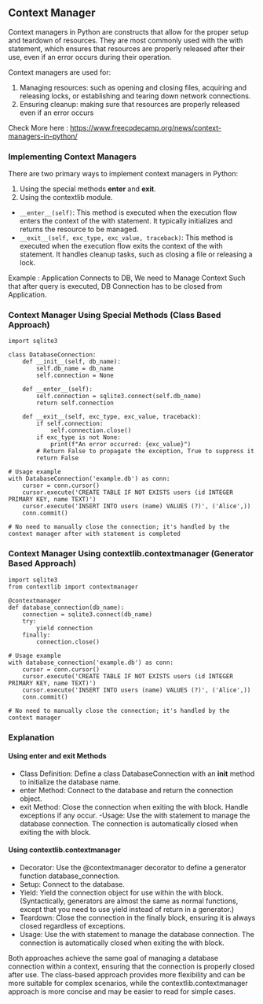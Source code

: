 ## Context Manager

Context managers in Python are constructs that allow for the proper setup and teardown of resources. They are most commonly used with the with statement, which ensures that resources are properly released after their use, even if an error occurs during their operation.

Context managers are used for:

1. Managing resources: such as opening and closing files, acquiring and releasing locks, or establishing and tearing down network connections.
2. Ensuring cleanup: making sure that resources are properly released even if an error occurs

Check More here : https://www.freecodecamp.org/news/context-managers-in-python/

### Implementing Context Managers
There are two primary ways to implement context managers in Python:

1. Using the special methods __enter__ and __exit__.
2. Using the contextlib module.

* ```__enter__(self)```: This method is executed when the execution flow enters the context of the with statement. It typically initializes and returns the resource to be managed.
* ```__exit__(self, exc_type, exc_value, traceback)```: This method is executed when the execution flow exits the context of the with statement. It handles cleanup tasks, such as closing a file or releasing a lock.

Example : Application Connects to DB, We need to Manage Context Such that after query is executed, DB Connection has to be closed from Application.

### Context Manager Using Special Methods (Class Based Approach)

```
import sqlite3

class DatabaseConnection:
    def __init__(self, db_name):
        self.db_name = db_name
        self.connection = None

    def __enter__(self):
        self.connection = sqlite3.connect(self.db_name)
        return self.connection

    def __exit__(self, exc_type, exc_value, traceback):
        if self.connection:
            self.connection.close()
        if exc_type is not None:
            print(f"An error occurred: {exc_value}")
        # Return False to propagate the exception, True to suppress it
        return False

# Usage example
with DatabaseConnection('example.db') as conn:
    cursor = conn.cursor()
    cursor.execute('CREATE TABLE IF NOT EXISTS users (id INTEGER PRIMARY KEY, name TEXT)')
    cursor.execute('INSERT INTO users (name) VALUES (?)', ('Alice',))
    conn.commit()

# No need to manually close the connection; it's handled by the context manager after with statement is completed
```

### Context Manager Using contextlib.contextmanager (Generator Based Approach)

```
import sqlite3
from contextlib import contextmanager

@contextmanager
def database_connection(db_name):
    connection = sqlite3.connect(db_name)
    try:
        yield connection
    finally:
        connection.close()

# Usage example
with database_connection('example.db') as conn:
    cursor = conn.cursor()
    cursor.execute('CREATE TABLE IF NOT EXISTS users (id INTEGER PRIMARY KEY, name TEXT)')
    cursor.execute('INSERT INTO users (name) VALUES (?)', ('Alice',))
    conn.commit()

# No need to manually close the connection; it's handled by the context manager
```
###  Explanation
#### Using __enter__ and __exit__ Methods
- Class Definition: Define a class DatabaseConnection with an __init__ method to initialize the database name.
- enter Method: Connect to the database and return the connection object.
- exit Method: Close the connection when exiting the with block. Handle exceptions if any occur.
-Usage: Use the with statement to manage the database connection. The connection is automatically closed when exiting the with block.

#### Using contextlib.contextmanager

- Decorator: Use the @contextmanager decorator to define a generator function database_connection.
- Setup: Connect to the database.
- Yield: Yield the connection object for use within the with block. (Syntactically, generators are almost the same as normal functions, except that you need to use yield instead of return in a generator.)
- Teardown: Close the connection in the finally block, ensuring it is always closed regardless of exceptions.
- Usage: Use the with statement to manage the database connection. The connection is automatically closed when exiting the with block.

Both approaches achieve the same goal of managing a database connection within a context, ensuring that the connection is properly closed after use. The class-based approach provides more flexibility and can be more suitable for complex scenarios, while the contextlib.contextmanager approach is more concise and may be easier to read for simple cases.